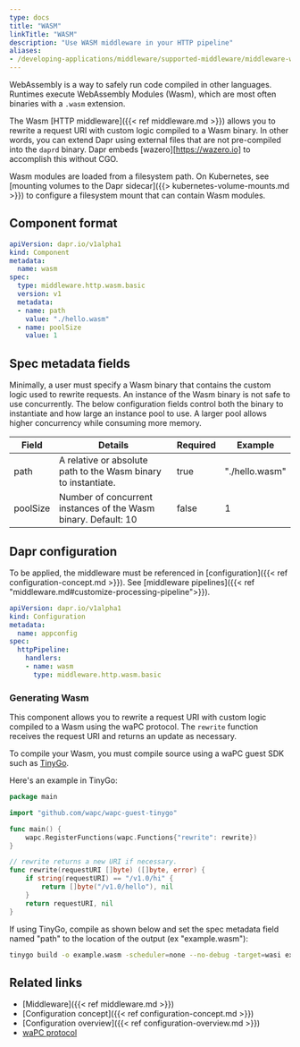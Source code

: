```yaml
---
type: docs
title: "WASM"
linkTitle: "WASM"
description: "Use WASM middleware in your HTTP pipeline"
aliases:
- /developing-applications/middleware/supported-middleware/middleware-wasm/
---
```


WebAssembly is a way to safely run code compiled in other languages. Runtimes
execute WebAssembly Modules (Wasm), which are most often binaries with a `.wasm`
extension.

The Wasm [HTTP middleware]({{< ref middleware.md >}}) allows you to rewrite a
request URI with custom logic compiled to a Wasm binary. In other words, you
can extend Dapr using external files that are not pre-compiled into the `daprd`
binary. Dapr embeds [wazero][https://wazero.io] to accomplish this without CGO.

Wasm modules are loaded from a filesystem path. On Kubernetes, see [mounting
volumes to the Dapr sidecar]({{> kubernetes-volume-mounts.md >}}) to configure
a filesystem mount that can contain Wasm modules.

## Component format

```yaml
apiVersion: dapr.io/v1alpha1
kind: Component
metadata:
  name: wasm
spec:
  type: middleware.http.wasm.basic
  version: v1
  metadata:
  - name: path
    value: "./hello.wasm"
  - name: poolSize
    value: 1
```

## Spec metadata fields

Minimally, a user must specify a Wasm binary that contains the custom logic
used to rewrite requests. An instance of the Wasm binary is not safe to use
concurrently. The below configuration fields control both the binary to
instantiate and how large an instance pool to use. A larger pool allows higher
concurrency while consuming more memory.

| Field    | Details                                                        | Required | Example        |
|----------|----------------------------------------------------------------|----------|----------------|
| path     | A relative or absolute path to the Wasm binary to instantiate. | true     | "./hello.wasm" |
| poolSize | Number of concurrent instances of the Wasm binary. Default: 10 | false    | 1              |

## Dapr configuration

To be applied, the middleware must be referenced in [configuration]({{< ref configuration-concept.md >}}).
See [middleware pipelines]({{< ref "middleware.md#customize-processing-pipeline">}}).

```yaml
apiVersion: dapr.io/v1alpha1
kind: Configuration
metadata:
  name: appconfig
spec:
  httpPipeline:
    handlers:
    - name: wasm
      type: middleware.http.wasm.basic
```

### Generating Wasm

This component allows you to rewrite a request URI with custom logic compiled
to a Wasm using the waPC protocol. The `rewrite` function receives the request
URI and returns an update as necessary.

To compile your Wasm, you must compile source using a waPC guest SDK such as
[TinyGo](https://github.com/wapc/wapc-guest-tinygo).

Here's an example in TinyGo:

```go
package main

import "github.com/wapc/wapc-guest-tinygo"

func main() {
	wapc.RegisterFunctions(wapc.Functions{"rewrite": rewrite})
}

// rewrite returns a new URI if necessary.
func rewrite(requestURI []byte) ([]byte, error) {
	if string(requestURI) == "/v1.0/hi" {
		return []byte("/v1.0/hello"), nil
	}
	return requestURI, nil
}
```

If using TinyGo, compile as shown below and set the spec metadata field named
"path" to the location of the output (ex "example.wasm"):

```bash
tinygo build -o example.wasm -scheduler=none --no-debug -target=wasi example.go
```

## Related links

- [Middleware]({{< ref middleware.md >}})
- [Configuration concept]({{< ref configuration-concept.md >}})
- [Configuration overview]({{< ref configuration-overview.md >}})
- [waPC protocol](https://wapc.io/docs/spec/)
